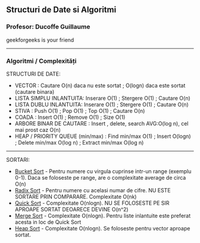 ## Structuri de Date si Algoritmi
### Profesor: Ducoffe Guillaume

geekforgeeks is your friend

---
### Algoritmi / Complexități

STRUCTURI DE DATE:

* VECTOR : Cautare O(n) daca nu este sortat ; O(logn) daca este sortat (cautare binara)
* LISTA SIMPLU INLANTUITA: Inserare O(1) ; Stergere O(1) ; Cautare O(n)
* LISTA DUBLU INLANTUITA: Inserare O(1) ; Stergere O(1) ; Cautare O(n)
* STIVA : Push O(1) ; Pop O(1) ; Top O(1) ; Cautare O(n)
* COADA : Insert O(1) ; Remove O(1) ; Size O(1)
* ARBORE BINAR DE CAUTARE : Insert , delete, search AVG:O(log n), cel mai prost caz O(n)
* HEAP / PRIORITY QUEUE (min/max) : Find min/max O(1) ; Insert O(logn) ; Delete min/max O(log n) ; Extract min/max O(log n)

---------
SORTARI:

* [Bucket Sort](https://www.geeksforgeeks.org/bucket-sort-2/) - Pentru numere cu virgula cuprinse intr-un range (exemplu 0-1). Daca se foloseste pe range, are o complexitate average de circa O(n)
* [Radix Sort](https://www.geeksforgeeks.org/radix-sort/) - Pentru numere cu acelasi numar de cifre. NU ESTE SORTARE PRIN COMPARARE. Complexitate O(nk)
* [Quick Sort](https://www.geeksforgeeks.org/quick-sort/) - Complexitate O(nlogn). NU SE FOLOSESTE PE SIR APROAPE SORTAT DEOARECE DEVINE O(n^2)
* [Merge Sort](https://www.geeksforgeeks.org/merge-sort/) - Complexitate O(nlogn). Pentru liste inlantuite este preferat acesta in loc de Quick Sort
* [Heap Sort](https://www.geeksforgeeks.org/heap-sort/) - Complexitate O(nlogn). Se foloseste pentru vector aproape sortat.

